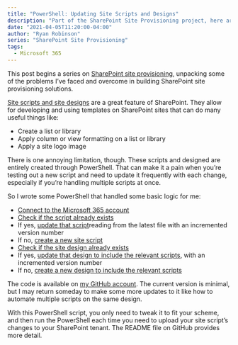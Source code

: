 ```yaml
---
title: "PowerShell: Updating Site Scripts and Designs"
description: "Part of the SharePoint Site Provisioning project, here are some scripts for updating site scripts and designs from PowerShell."
date: "2021-04-05T11:20:00-04:00"
author: "Ryan Robinson"
series: "SharePoint Site Provisioning"
tags:
  - Microsoft 365
---
```


This post begins a series on [SharePoint site provisioning](/tags/sharepoint-site-provisioning/), unpacking some of the problems I’ve faced and overcome in building SharePoint site provisioning solutions.

[Site scripts and site designs](https://docs.microsoft.com/en-us/sharepoint/dev/declarative-customization/site-design-overview) are a great feature of SharePoint. They allow for developing and using templates on SharePoint sites that can do many useful things like:

- Create a list or library
- Apply column or view formatting on a list or library
- Apply a site logo image

There is one annoying limitation, though. These scripts and designed are entirely created through PowerShell. That can make it a pain when you’re testing out a new script and need to update it frequently with each change, especially if you’re handling multiple scripts at once.

So I wrote some PowerShell that handled some basic logic for me:

- [Connect to the Microsoft 365 account](https://docs.microsoft.com/en-us/powershell/module/sharepoint-online/connect-sposervice?view=sharepoint-ps)
- [Check if the script already exists](https://docs.microsoft.com/en-us/powershell/module/sharepoint-online/get-spositescript?view=sharepoint-ps)
- If yes, [update that script](https://docs.microsoft.com/en-us/powershell/module/sharepoint-online/set-spositescript?view=sharepoint-ps)reading from the latest file with an incremented version number
- If no, [create a new site script](https://docs.microsoft.com/en-us/powershell/module/sharepoint-online/add-spositescript?view=sharepoint-ps)
- [Check if the site design already exists](https://docs.microsoft.com/en-us/powershell/module/sharepoint-online/get-spositedesign?view=sharepoint-ps)
- If yes, [update that design to include the relevant scripts](https://docs.microsoft.com/en-us/powershell/module/sharepoint-online/set-spositedesign?view=sharepoint-ps), with an incremented version number
- If no, [create a new design to include the relevant scripts](https://docs.microsoft.com/en-us/powershell/module/sharepoint-online/add-spositedesign?view=sharepoint-ps)

The code is available on [my GitHub account](https://github.com/ryan-l-robinson/SharePoint-Site-Update). The current version is minimal, but I may return someday to make some more updates to it like how to automate multiple scripts on the same design.

With this PowerShell script, you only need to tweak it to fit your scheme, and then run the PowerShell each time you need to upload your site script’s changes to your SharePoint tenant. The README file on GitHub provides more detail.
